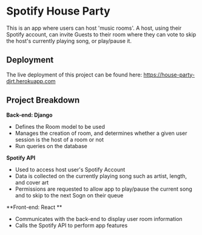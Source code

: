 # Spotify House Party 

This is an app where users can host 'music rooms'. A host, using their Spotify account, can invite
Guests to their room where they can vote to skip the host's currently playing song, or play/pause it. 

## Deployment
The live deployment of this project can be found here: https://house-party-djrt.herokuapp.com

## Project Breakdown

**Back-end: Django**
* Defines the Room model to be used
* Manages the creation of room, and determines whether a given user session is the host of a room or not
* Run queries on the database

**Spotify API**
* Used to access host user's Spotify Account
* Data is collected on the currently playing song such as artist, length, and cover art
* Permissions are requested to allow app to play/pause the current song and to skip to the next Sogn on their queue

**Front-end: React **
* Communicates with the back-end to display user room information
* Calls the Spotify API to perform app features

